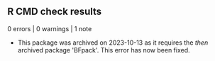 ## R CMD check results

0 errors | 0 warnings | 1 note

* This package was archived on 2023-10-13 as it requires the _then_ archived package 'BFpack'.
  This error has now been fixed. 
